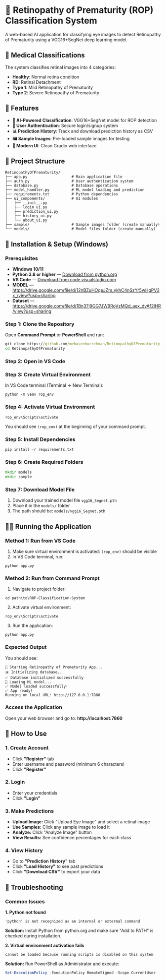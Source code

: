# 🔬 Retinopathy of Prematurity (ROP) Classification System

A web-based AI application for classifying eye images to detect Retinopathy of Prematurity using a VGG16+SegNet deep learning model.

## 🏥 Medical Classifications

The system classifies retinal images into 4 categories:  
- **Healthy**: Normal retina condition  
- **RD**: Retinal Detachment  
- **Type 1**: Mild Retinopathy of Prematurity  
- **Type 2**: Severe Retinopathy of Prematurity  

## 🌟 Features

- **🤖 AI-Powered Classification**: VGG16+SegNet model for ROP detection  
- **🔐 User Authentication**: Secure login/signup system  
- **📊 Prediction History**: Track and download prediction history as CSV  
- **🖼️ Sample Images**: Pre-loaded sample images for testing  
- **🎨 Modern UI**: Clean Gradio web interface  

## 📁 Project Structure

```plaintext
RetinopathyOfPrematurity/
├── app.py                    # Main application file
├── auth.py                   # User authentication system
├── database.py               # Database operations
├── model_handler.py          # ML model loading and prediction
├── requirements.txt          # Python dependencies
├── ui_components/            # UI modules
│   ├── __init__.py
│   ├── login_ui.py
│   ├── prediction_ui.py
│   ├── history_ui.py
│   └── about_ui.py
├── sample/                   # Sample images folder (create manually)
└── models/                   # Model files folder (create manually)
```

## 🚀 Installation & Setup (Windows)

### Prerequisites
- **Windows 10/11**  
- **Python 3.8 or higher** — [Download from python.org](https://www.python.org/downloads/)  
- **VS Code** — [Download from code.visualstudio.com](https://code.visualstudio.com/)
- **MODEL** — https://drive.google.com/file/d/12nBZuHOqeJZm_ykhC4nSzYr5wHgPV2x_/view?usp=sharing
- **Dataset** — https://drive.google.com/file/d/1Bn37j9GG7JW9RoVzMQd_aex_dvAf2lHR/view?usp=sharing

### Step 1: Clone the Repository

Open **Command Prompt** or **PowerShell** and run:

```cmd
git clone https://github.com/mehaseeburrehman/RetinopathyOfPrematurity.git
cd RetinopathyOfPrematurity
```

### Step 2: Open in VS Code
### Step 3: Create Virtual Environment

In VS Code terminal (Terminal → New Terminal):

```
python -m venv rop_env
```

### Step 4: Activate Virtual Environment

```
rop_env\Scripts\activate
```

You should see `(rop_env)` at the beginning of your command prompt.

### Step 5: Install Dependencies

```
pip install -r requirements.txt
```

### Step 6: Create Required Folders

```cmd
mkdir models
mkdir sample
```

### Step 7: Download Model File

1. Download your trained model file `vgg16_Segnet.pth`  
2. Place it in the `models/` folder  
3. The path should be: `models/vgg16_Segnet.pth`  

## 🏃‍♂️ Running the Application

### Method 1: Run from VS Code

1. Make sure virtual environment is activated: `(rop_env)` should be visible  
2. In VS Code terminal, run:

```
python app.py
```

### Method 2: Run from Command Prompt

1. Navigate to project folder:

```
cd path\to\ROP-Classification-System
```

2. Activate virtual environment:

```
rop_env\Scripts\activate
```

3. Run the application:

```
python app.py
```

### Expected Output

You should see:

```
🚀 Starting Retinopathy of Prematurity App...
📊 Initializing database...
✅ Database initialized successfully
🤖 Loading ML model...
✅ Model loaded successfully!
✅ App ready!
Running on local URL: http://127.0.0.1:7860
```

### Access the Application

Open your web browser and go to: **http://localhost:7860**

## 📖 How to Use

### 1. Create Account

- Click **"Register"** tab  
- Enter username and password (minimum 6 characters)  
- Click **"Register"**

### 2. Login

- Enter your credentials  
- Click **"Login"**

### 3. Make Predictions

- **Upload Image:** Click "Upload Eye Image" and select a retinal image  
- **Use Samples:** Click any sample image to load it  
- **Analyze:** Click "Analyze Image" button  
- **View Results:** See confidence percentages for each class  

### 4. View History

- Go to **"Prediction History"** tab  
- Click **"Load History"** to see past predictions  
- Click **"Download CSV"** to export your data  

## 🔧 Troubleshooting

### Common Issues

**1. Python not found**

```
'python' is not recognized as an internal or external command
```

**Solution:** Install Python from python.org and make sure "Add to PATH" is checked during installation.

**2. Virtual environment activation fails**

```
cannot be loaded because running scripts is disabled on this system
```

**Solution:** Run PowerShell as Administrator and execute:

```powershell
Set-ExecutionPolicy -ExecutionPolicy RemoteSigned -Scope CurrentUser
```
